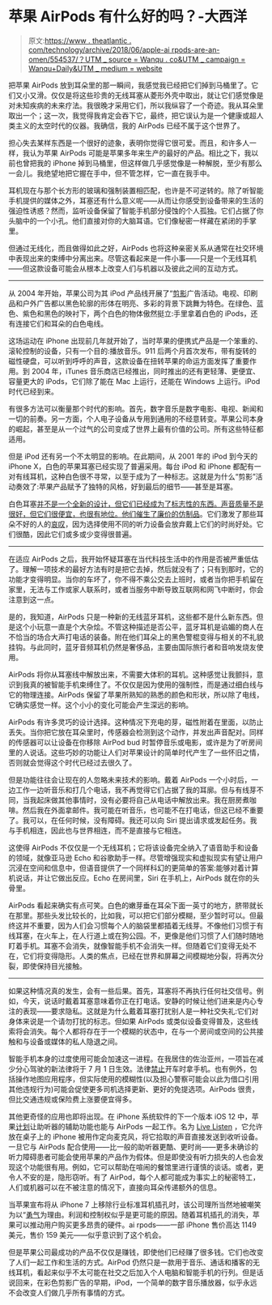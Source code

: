 # 苹果 AirPods 有什么好的吗？-大西洋

> 原文:[https://www . theatlantic . com/technology/archive/2018/06/apple-ai rpods-are-an-omen/554537/？UTM _ source = Wanqu . co&UTM _ campaign = Wanqu+Daily&UTM _ medium = website](https://www.theatlantic.com/technology/archive/2018/06/apples-airpods-are-an-omen/554537/?utm_source=wanqu.co&utm_campaign=Wanqu+Daily&utm_medium=website)



把苹果 AirPods 放到耳朵里的那一瞬间，我感觉我已经把它们掉到马桶里了。它们又小又滑。仅仅是将这些珍贵的无线耳塞从菱形外壳中取出，就让它们感觉像是对未知疾病的未来疗法。我很晚才采用它们，所以我纵容了一个奇迹。我从耳朵里取出一个；这一次，我觉得我肯定会吞下它，最终，把它误认为是一个健康或超人类主义的太空时代的仪器。我确信，我的 AirPods 已经不属于这个世界了。

担心失去某样东西是一个很好的迹象，表明你觉得它很可爱。而且，和许多人一样，我认为苹果 AirPods 可能是苹果多年来生产的最好的产品。相比之下，我以前也曾把我的 iPhone 掉到马桶里，但这样做几乎感觉像是一种解脱，至少有那么一会儿。我绝望地把它握在手中，但不管怎样，它一直在我手中。

耳机现在与那个长方形的玻璃和强制装置相匹配，也许是不可逆转的。除了听智能手机提供的媒体之外，耳塞还有什么意义呢——从而让你感受到设备带来的生活的强迫性诱惑？然而，监听设备保留了智能手机部分侵蚀的个人孤独。它们占据了你头脑中的一个小孔。他们直接对你的大脑耳语。它们像秘密一样藏在紧闭的手掌里。

但通过无线化，而且做得如此之好，AirPods 也将这种亲密关系从通常在社交环境中表现出来的束缚中分离出来。尽管这看起来是一件小事——只是一个无线耳机——但这款设备可能会从根本上改变人们与机器以及彼此之间的互动方式。

* * *

从 2004 年开始，苹果公司为其 iPod 产品线开展了“[剪影](https://www.youtube.com/watch?v=mpM5nzSEyXE)广告活动。电视、印刷品和户外广告都以黑色轮廓的形体在明亮、多彩的背景下跳舞为特色。在绿色、蓝色、紫色和黑色的映衬下，两个白色的物体傲然挺立:手里拿着白色的 iPods，还有连接它们和耳朵的白色电线。

这场运动在 iPhone 出现前几年就开始了，当时苹果的便携式产品是一个笨重的、滚轮控制的设备，只有一个目的:播放音乐。911 后两个月首次发布，带有旋转的磁性硬盘，可以听到呼呼的声音，这款设备在扭转苹果的命运方面发挥了重要作用。到 2004 年，iTunes 音乐商店已经推出，同时推出的还有更轻薄、更便宜、容量更大的 iPods，它们除了能在 Mac 上运行，还能在 Windows 上运行。iPod 时代已经到来。

有很多方法可以衡量那个时代的影响。首先，数字音乐是数字电影、电视、新闻和一切的前奏。另一方面，个人电子设备从专用到通用的不经意转变。苹果公司本身的崛起，甚至是从一个过气的公司变成了世界上最有价值的公司。所有这些特征都适用。

但是 iPod 还有另一个不太明显的影响。在此期间，从 2001 年的 iPod 到今天的 iPhone X，白色的苹果耳塞已经实现了普遍采用。每台 iPod 和 iPhone 都配有一对有线耳机，这种白色很不寻常，以至于成为了一种标志。这就是为什么“剪影”活动奏效了:苹果产品赋予了独特的风格，好到最后的细节——甚至是耳塞。

白色耳塞[并不是一个全新的设计，但它们已经成为了标志性的东西。声音质量不是很好，但它们很便宜，也很有地位。他们催生了廉价的](https://www.wired.com/2009/10/the-original-white-earbud-over-40-years-old/)[仿制品](https://www.cultofmac.com/12465/copycats-target-30-apple-earbuds-and-theyre-near-perfect/)。它们激发了那些耳朵不好的人的[哀叹](https://www.nytimes.com/2010/10/21/technology/personaltech/21pogue.html)，因为选择使用不同的听力设备会放弃戴上它们的时尚好处。它们很酷，因此它们或多或少变得很普遍。

* * *

在适应 AirPods 之后，我开始怀疑耳塞在当代科技生活中的作用是否被严重低估了。理解一项技术的最好方法有时是把它去掉，然后就没有了；只有到那时，它的功能才变得明显。当你的车坏了，你不得不乘公交去上班时，或者当你把手机留在家里，无法与工作或家人联系时，或者当服务中断导致互联网和网飞中断时，你会注意到这一点。

是的，我知道，AirPods 只是一种新的无线蓝牙耳机，这些都不是什么新东西。但是这个小玩意一直是个大杂烩。不管这种描述是否公平，蓝牙耳机是谄媚的商人在不恰当的场合大声打电话的装备。附在他们耳朵上的黑色警棍变得与相关的不礼貌挂钩。与此同时，蓝牙音频耳机仍然是奢侈品，主要由国际旅行者和音响发烧友使用。

AirPods 将你从耳塞线中解放出来，不需要大体积的耳机。这种感觉让我颤抖，意识到我真的被智能手机束缚住了。不仅仅是因为使用的强制性，而是通过细白线与它的物理连接。AirPods 保留了苹果所熟知的熟悉的颜色和形状，所以除了电线，它确实感觉一样。这个小小的变化可能会产生深远的影响。

AirPods 有许多灵巧的设计选择。这种情况下充电的芽，磁性附着在里面，以防止丢失。当你把它放在耳朵里时，传感器会检测到这个动作，并发出声音配对。同样的传感器可以让设备在你移除 AirPod bud 时暂停音乐或电影，或许是为了听房间里的人说话。这些巧妙的功能让人们对苹果设计的简单时代产生了一些怀旧之情，否则就会觉得这个时代已经过去很久了。

但是功能往往会让现在的人忽略未来技术的影响。戴着 AirPods 一个小时后，一边工作一边听音乐和打几个电话，我不再觉得它们占据了我的耳廓。但与有线芽不同，当我起床做其他事情时，没有必要将自己从电话中解放出来。我在厨房煮咖啡。然后我在外面拿邮件。我可能在听音乐，也可能不在打电话，但这已经不重要了。我可以，在任何时候，没有障碍。我还可以向 Siri 提出请求或发起任务。我与手机相连，因此也与世界相连，而不是直接与它相连。

这使得 AirPods 不仅仅是一个无线耳机；它将该设备完全纳入了语音助手和设备的领域，就像亚马逊 Echo 和谷歌助手一样。尽管增强现实和虚拟现实有望让用户沉浸在空间和信息中，但语音提供了一个同样科幻的更简单的答案:能够对着计算机说话，并让它做出反应。Echo 在房间里，Siri 在手机上，AirPods 就在你的头骨里。

AirPods 看起来确实有点可笑。白色的嫩芽垂在耳朵下面一英寸的地方，脐带就长在那里。那些头发比较长的，比如我，可以把它们部分模糊，至少暂时可以。但最终这并不重要，因为人们会习惯每个人的脑袋里都插着无线芽。不像他们习惯于有线耳塞，在火车上，在人行道上或在狗公园。不，更像是他们习惯了人们随时随地盯着手机。耳塞不会消失，就像智能手机不会消失一样。但随着它们变得无处不在，它们将变得隐形。人类的焦点，已经在世界和屏幕之间模糊地分裂，将再次分裂，即使保持目光接触。

* * *

如果这种情况真的发生，会有一些后果。首先，耳塞将不再执行任何社交信号。例如，今天，说话时戴着耳塞意味着你正在打电话。安静的时候让他们进来是内心专注的表现——要求隐私。这就是为什么戴着耳塞打扰别人是一种社交失礼:它们对身体来说是一个请勿打扰的标志。但如果 AirPods 或类似设备变得普及，这些线索将会消失。每个人都将存在于一个模糊的状态中，在与一个房间或空间的公共接触和与设备或媒体的私人隐退之间。

智能手机本身的过度使用可能会加速这一进程。在我居住的佐治亚州，一项旨在减少分心驾驶的新法律将于 7 月 1 日生效。法律[禁止](https://www.myajc.com/news/state--regional-govt--politics/georgia-just-passed-distracted-driving-bill-what-legal-what-not/PZXchE0AqAi1H8r7X8XrZN/)开车时拿手机。也有例外，包括操作地图应用程序，但实际使用的模糊性(以及担心警察可能会以此为借口引用其他违规行为)可能会促使更多司机选择更新、更好的免提选项。AirPods 很贵，但比交通违规或保险费上涨要便宜得多。

其他更奇怪的应用也即将出现。在 iPhone 系统软件的下一个版本 iOS 12 中，苹果[计划](https://techcrunch.com/2018/06/05/airpods-to-get-live-listen-feature-in-ios-12/)让助听器的辅助功能也能与 AirPods 一起工作。名为 [Live Listen](https://support.apple.com/en-us/HT203990) ，它允许放在桌子上的 iPhone 被用作定向麦克风，将它拾取的声音直接发送到收听设备。一旦它与 AirPods 配合使用——比一般的助听器更酷、更时尚——更多未确诊的听力障碍患者可能会使用苹果的产品作为假体。但是即使没有听力损失的人也会发现这个功能很有用。例如，它可以帮助在喧闹的餐馆里进行谨慎的谈话。或者，更令人不安的是，隐形窃听。有了 AirPod，每个人都可能成为事实上的秘密特工，人们或机器可以在不被注意的情况下，直接向耳朵传递额外的信息。

当苹果宣布将从 iPhone 7 上移除行业标准耳机插孔时，该公司理所当然地被嘲笑为以“[勇气](https://www.theatlantic.com/technology/archive/2016/09/apples-courageous-leap/499082/)为理由。利润和控制权似乎是更可能的原因。随着耳机插孔的消失，苹果可以推动用户购买更多昂贵的硬件。ai rpods——一部 iPhone 售价高达 1149 美元，售价 159 美元——似乎意识到了这个机会。

但是苹果公司最成功的产品不仅仅是赚钱，即使他们已经赚了很多钱。它们也改变了人们一起工作和生活的方式。AirPod 仍然只是一款用于音乐、通话和播客的无线耳机，看起来似乎不太可能在社交之后加入个人电脑和智能手机的行列。但是话说回来，在彩色剪影广告的早期，iPod，一个简单的数字音乐播放器，似乎永远不会改变人们做几乎所有事情的方式。

